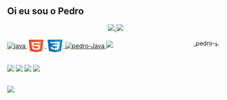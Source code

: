 
## Oi eu sou o Pedro
<!--
perfil
-->

<div align="center">
  <a href="https://github.com/PedroDev31">
  <img height="150em" src="https://github-readme-stats.vercel.app/api?username=PedroDev31&show_icons=true&theme=codeSTACKr"/>
  <img height="150em" src="https://github-readme-stats.vercel.app/api/top-langs/?username=PedroDev31&layout=compact&langs_count=7&theme=codeSTACKr"/>
   
    
</div

##
 
 
<!--
Linguagens usadas e imagem
-->
  
<div style="display: inline_block"><br>
   <img align="center" alt="java" height="30" width="40" src="https://cdn.jsdelivr.net/gh/devicons/devicon/icons/c/c-original.svg">
  <img align="center" alt="pedro-html" height="30" width="40" src="https://raw.githubusercontent.com/devicons/devicon/master/icons/html5/html5-original.svg">
  <img align="center" alt="pedro-css" height="30" width="40" src="https://raw.githubusercontent.com/devicons/devicon/master/icons/css3/css3-original.svg">
  <img align="center" alt="pedro-Java" height="30" width="40" src="https://cdn.jsdelivr.net/gh/devicons/devicon/icons/java/java-original.svg">
  <img align="right" alt="pedro-pic" height="150" style="border-radius:50px;" src="https://o.remove.bg/downloads/f00b33db-601c-406e-ac60-aa46642eb3c0/image-removebg-preview.png">
  <img src="https://cdn.jsdelivr.net/gh/devicons/devicon/icons/linux/linux-original.svg" />
          
 
</div>

##
    
<!--
Redes sociais
-->

<div>
<a href="https://open.spotify.com/user/pedro.miguel.jor" target="_blank">
<img src="https://img.shields.io/badge/Spotify-1ED760?&style=for-the-badge&logo=spotify&logoColor=white" target="_blank"></a>
<a href="https://discordapp.com/users/5784" target="_blank">
<img src="https://img.shields.io/badge/Discord-7289DA?style=for-the-badge&logo=discord&logoColor=white" target="_blank"></a>
<a href="https://br.linkedin.com/in/pedro-miguel-teixeira-jord%C3%A3o-2434a3199" target="_blank">
<img src="https://img.shields.io/badge/LinkedIn-0077B5?style=for-the-badge&logo=linkedin&logoColor=white"></a>
<a href="https://stackoverflow.com" target="_blank">
<img src="https://img.shields.io/badge/Stack%20Overflow-F58025?style=for-the-badge&logo=Stack%20Overflow&logoColor=white"></a>



</div>

##
 <!--
Projetos recentes
-->
<div>
  
<img align="rigth" src="https://github-readme-stats.vercel.app/api/pin/?username=PedroDev31&repo=GetTheDiamond&theme=codeSTACKr" />
<a href="https://github.com/anuraghazra/convoychat">
</div>


  
<!--

<a href="https://www.youtube.com/channel/UC_-uuuZbY0AAt9CViNzvc-Q" target="_blank">
<img src="https://img.shields.io/badge/Gmail-D14836?style=for-the-badge&logo=gmail&logoColor=white" target="_blank"></a>
 <a href="https://instagram.com/rafaballerini" target="_blank"><img src="https://aleen42.github.io/badges/src/stackoverflow.svg" target="_blank"></a>

https://img.shields.io/badge/Gmail-D14836?style=for-the-badge&logo=gmail&logoColor=white

- 🔭 I’m currently working on ...
- 🌱 I’m currently learning ...
- 👯 I’m looking to collaborate on ...
- 🤔 I’m looking for help with java
- 📫 How to reach me: pedro.miguel.jordao@gmail.com
-->

